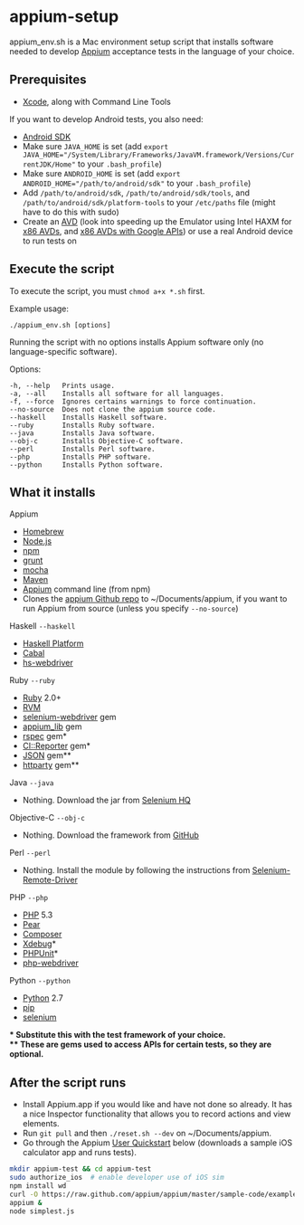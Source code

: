 appium-setup
============

appium_env.sh is a Mac environment setup script that installs software needed to develop [Appium](http://appium.io/) acceptance tests in the language of your choice.

Prerequisites
-------------

* [Xcode](https://developer.apple.com/xcode/), along with Command Line Tools

If you want to develop Android tests, you also need:
* [Android SDK](http://developer.android.com/sdk/index.html)
* Make sure `JAVA_HOME` is set (add `export JAVA_HOME="/System/Library/Frameworks/JavaVM.framework/Versions/CurrentJDK/Home"` to your `.bash_profile`)
* Make sure `ANDROID_HOME` is set (add `export ANDROID_HOME="/path/to/android/sdk"` to your `.bash_profile`)
* Add `/path/to/android/sdk`, `/path/to/android/sdk/tools`, and `/path/to/android/sdk/platform-tools` to your `/etc/paths` file (might have to do this with sudo)
* Create an [AVD](http://developer.android.com/tools/devices/index.html) (look into speeding up the Emulator using Intel HAXM for [x86 AVDs](http://developer.android.com/tools/devices/emulator.html#accel-vm), and [x86 AVDs with Google APIs](http://codebutler.com/2012/10/10/configuring-a-usable-android-emulator/)) or use a real Android device to run tests on

Execute the script
------------------

To execute the script, you must `chmod a+x *.sh` first.

Example usage:

    ./appium_env.sh [options]

Running the script with no options installs Appium software only (no language-specific software).

Options:

    -h, --help   Prints usage.
    -a, --all    Installs all software for all languages.
    -f, --force  Ignores certains warnings to force continuation.
    --no-source  Does not clone the appium source code.
    --haskell    Installs Haskell software.
    --ruby       Installs Ruby software.
    --java       Installs Java software.
    --obj-c      Installs Objective-C software.
    --perl       Installs Perl software.
    --php        Installs PHP software.
    --python     Installs Python software.

What it installs
----------------

Appium
* [Homebrew](http://brew.sh/)
* [Node.js](http://nodejs.org/)
* [npm](https://npmjs.org/)
* [grunt](http://gruntjs.com/)
* [mocha](http://visionmedia.github.io/mocha/)
* [Maven](http://maven.apache.org/)
* [Appium](http://appium.io/) command line (from npm)
* Clones the [appium Github repo](https://github.com/appium/appium) to ~/Documents/appium, if you want to run Appium from source (unless you specify `--no-source`)

Haskell `--haskell`
* [Haskell Platform](http://www.haskell.org/platform/)
* [Cabal](http://www.haskell.org/cabal/users-guide/index.html)
* [hs-webdriver](https://github.com/kallisti-dev/hs-webdriver)

Ruby `--ruby`
* [Ruby](http://www.ruby-lang.org/en/) 2.0+
* [RVM](https://rvm.io/)
* [selenium-webdriver](http://rubygems.org/gems/selenium-webdriver) gem
* [appium_lib](http://rubygems.org/gems/appium_lib) gem
* [rspec](http://rubygems.org/gems/rspec) gem*
* [CI::Reporter](http://rubygems.org/gems/ci_reporter) gem*
* [JSON](http://flori.github.io/json/) gem**
* [httparty](http://rubygems.org/gems/httparty) gem**

Java `--java`
* Nothing. Download the jar from [Selenium HQ](http://www.seleniumhq.org/download/)

Objective-C `--obj-c`
* Nothing. Download the framework from [GitHub](https://github.com/appium/selenium-objective-c)

Perl `--perl`
* Nothing. Install the module by following the instructions from [Selenium-Remote-Driver](https://github.com/aivaturi/Selenium-Remote-Driver)

PHP `--php`
* [PHP](http://www.php.net/) 5.3
* [Pear](http://pear.php.net/)
* [Composer](http://getcomposer.org/)
* [Xdebug](http://xdebug.org/index.php)*
* [PHPUnit](http://phpunit.de/manual/)*
* [php-webdriver](https://github.com/Element-34/php-webdriver)

Python `--python`
* [Python](http://www.python.org/) 2.7
* [pip](http://www.pip-installer.org/en/latest/)
* [selenium](https://pypi.python.org/pypi/selenium)

**\* Substitute this with the test framework of your choice.**  
**\*\* These are gems used to access APIs for certain tests, so they are optional.**  

After the script runs
---------------------

* Install Appium.app if you would like and have not done so already. It has a nice Inspector functionality that allows you to record actions and view elements.
* Run `git pull` and then `./reset.sh --dev` on ~/Documents/appium.
* Go through the Appium [User Quickstart](http://appium.io/getting-started.html) below (downloads a sample iOS calculator app and runs tests).

```bash
mkdir appium-test && cd appium-test
sudo authorize_ios  # enable developer use of iOS sim
npm install wd
curl -O https://raw.github.com/appium/appium/master/sample-code/examples/node/simplest.js
appium &
node simplest.js
```
